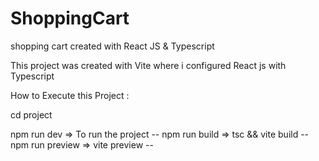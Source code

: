 # ShoppingCart
shopping cart created with React JS &amp; Typescript

This project was created with Vite where i configured React js with Typescript

How to Execute this Project :

cd project 

npm run dev => To run the project --
npm run build => tsc && vite build --
npm run preview => vite preview --

